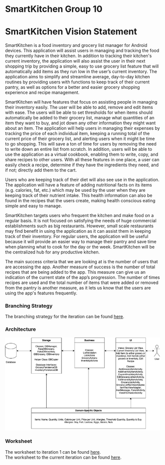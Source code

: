 # SmartKitchen Group 10

# SmartKitchen Vision Statement

SmartKitchen is a food inventory and grocery list manager for Android devices. This application will assist users in managing and tracking the food they currently have in their kitchen. In addition to tracking their kitchen's current inventory, the application will also assist the user in their next shopping trip by providing a simple, easy to use grocery list feature that will automatically add items as they run low in the user’s current inventory. The application aims to simplify and streamline average, day-to-day kitchen routines by providing users with functions to keep track of their current pantry, as well as options for a better and easier grocery shopping experience and recipe management.
 
SmartKitchen will have features that focus on assisting people in managing their inventory easily. The user will be able to add, remove and edit items with ease. The users will be able to set thresholds for when items should automatically be added to their grocery list, manage what quantities of an item they want to buy, and jot down any other information they might want about an item. The application will help users in managing their expenses by tracking the price of each individual item, keeping a running total of the current price of their grocery list, and alerting users when it might be time to go shopping. This will save a ton of time for users by removing the need to write down an entire list from scratch. In addition, users will be able to use the application as a virtual cookbook, enabling them to write, copy, and share recipes to other users. With all these features in one place, a user can easily check a recipe, determine if they have the ingredients they need, and if not; directly add them to the cart. 

Users who are keeping track of their diet will also see use in the application. The application will have a feature of adding nutritional facts on its items (e.g. calories, fat, etc.) which may be used by the user when they are keeping track of their nutrient intake. This health information can also be found in the recipes that the users create, making health conscious eating simple and easy to manage.
 
SmartKitchen targets users who frequent the kitchen and make food on a regular basis. It is not focused on satisfying the needs of huge commercial establishments such as big restaurants. However, small scale restaurants may find benefit in using the application as it can assist them in keeping track of their inventory. For regular users, the application will be useful because it will provide an easier way to manage their pantry and save time when planning what to cook for the day or the week. SmartKitchen will be the centralized hub for any productive kitchen.
 
The main success criteria that we are looking at is the number of users that are accessing the app. Another measure of success is the number of total recipes that are being added to the app. This measure can give us an indication of the current state of the app’s progression. The number of times recipes are used and the total number of items that were added or removed from the pantry is another measure, as it lets us know that the users are using the app's features frequently. 

### Branching Strategy

The branching strategy for the iteration can be found [here](branching_strategy.md).

### Architecture
![Architecure](architecture.png "Architecture")

### Worksheet
The worksheet to iteration 1 can be found [here](worksheet.md).      
The worksheet to the current iteration can be found [here](Worksheet2.md).